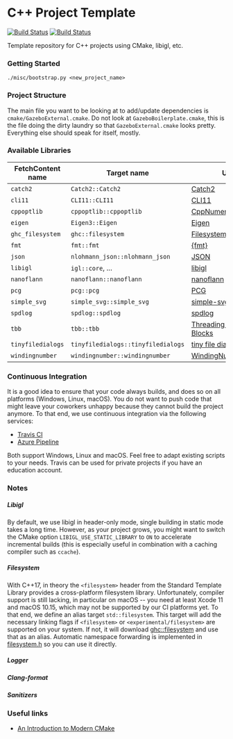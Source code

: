 # C++ Project Template

[![Build Status](https://travis-ci.com/jdumas/cpp-project-template.svg?branch=master)](https://travis-ci.com/jdumas/cpp-project-template)
[![Build Status](https://dev.azure.com/jdumas-github/cpp-project-template/_apis/build/status/jdumas.cpp-project-template?branchName=master)](https://dev.azure.com/jdumas-github/cpp-project-template/_build/latest?definitionId=1&branchName=master)

Template repository for C++ projects using CMake, libigl, etc.

### Getting Started

```
./misc/bootstrap.py <new_project_name>
```

### Project Structure

The main file you want to be looking at to add/update dependencies is `cmake/GazeboExternal.cmake`. Do not look at `GazeboBoilerplate.cmake`, this is the file doing the dirty laundry so that `GazeboExternal.cmake` looks pretty. Everything else should speak for itself, mostly.

### Available Libraries

| FetchContent name | Target name | Url |
| --- | --- | --- |
| `catch2`           | `Catch2::Catch2`                   | [Catch2](https://github.com/catchorg/Catch2.git)                         |
| `cli11`            | `CLI11::CLI11`                     | [CLI11](https://github.com/CLIUtils/CLI11.git)                           |
| `cppoptlib`        | `cppoptlib::cppoptlib`             | [CppNumericalSolvers](https://github.com/PatWie/CppNumericalSolvers.git) |
| `eigen`            | `Eigen3::Eigen`                    | [Eigen](https://github.com/eigenteam/eigen-git-mirror)                   |
| `ghc_filesystem`   | `ghc::filesystem`                  | [Filesystem](https://github.com/gulrak/filesystem.git)                   |
| `fmt`              | `fmt::fmt`                         | [{fmt}](https://github.com/fmtlib/fmt)                                   |
| `json`             | `nlohmann_json::nlohmann_json`     | [JSON](https://github.com/nlohmann/json)                                 |
| `libigl`           | `igl::core`, ...                   | [libigl](https://github.com/libigl/libigl.git)                           |
| `nanoflann`        | `nanoflann::nanoflann`             | [nanoflann](https://github.com/jlblancoc/nanoflann)                      |
| `pcg`              | `pcg::pcg`                         | [PCG](https://github.com/imneme/pcg-cpp.git)                             |
| `simple_svg`       | `simple_svg::simple_svg`           | [simple-svg](https://github.com/adishavit/simple-svg.git)                |
| `spdlog`           | `spdlog::spdlog`                   | [spdlog](https://github.com/gabime/spdlog)                               |
| `tbb`              | `tbb::tbb`                         | [Threading Building Blocks](https://github.com/wjakob/tbb.git)           |
| `tinyfiledialogs`  | `tinyfiledialogs::tinyfiledialogs` | [tiny file dialogs](https://sourceforge.net/projects/tinyfiledialogs/)   |
| `windingnumber`    | `windingnumber::windingnumber`     | [WindingNumber](https://github.com/sideeffects/WindingNumber)            |

### Continuous Integration

It is a good idea to ensure that your code always builds, and does so on all platforms (Windows, Linux, macOS). You do not want to push code that might leave your coworkers unhappy because they cannot build the project anymore. To that end, we use continuous integration via the following services:

- [Travis CI](https://docs.travis-ci.com/user/tutorial/)
- [Azure Pipeline](https://docs.microsoft.com/en-us/azure/devops/pipelines/repos/github)

Both support Windows, Linux and macOS. Feel free to adapt existing scripts to your needs. Travis can be used for private projects if you have an education account.

<!-- TODO: Add continuous integration with Github Actions -->

### Notes

##### Libigl

By default, we use libigl in header-only mode, single building in static mode takes a long time. However, as your project grows, you might want to switch the CMake option `LIBIGL_USE_STATIC_LIBRARY` to `ON` to accelerate incremental builds (this is especially useful in combination with a caching compiler such as `ccache`).

##### Filesystem

With C++17, in theory the `<filesystem>` header from the Standard Template Library provides a cross-platform filesystem library. Unfortunately, compiler support is still lacking, in particular on macOS -- you need at least Xcode 11 and macOS 10.15, which may not be supported by our CI platforms yet. To that end, we define an alias target `std::filesystem`. This target will add the necessary linking flags if `<filesystem>` or `<experimental/filesystem>` are supported on your system. If not, it will download [ghc::filesystem](https://github.com/gulrak/filesystem) and use that as an alias. Automatic namespace forwarding is implemented in [filesystem.h](https://github.com/jdumas/cpp-project-template/blob/master/src/gazebo/filesystem.h) so you can use it directly.

##### Logger

<TODO>

##### Clang-format

<TODO>

##### Sanitizers

<TODO>

### Useful links

- [An Introduction to Modern CMake](https://cliutils.gitlab.io/modern-cmake/)
